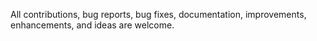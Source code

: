  All contributions, bug reports, bug fixes, documentation, improvements, enhancements, and ideas are welcome.
